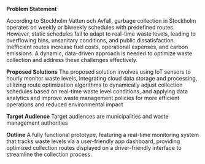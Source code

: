 **Problem Statement**

According to Stockholm Vatten och Avfall, garbage collection in Stockholm operates on weekly or biweekly schedules with predefined routes. However, static schedules fail to adapt to real-time waste levels, leading to overflowing bins, unsanitary conditions, and public dissatisfaction. Inefficient routes increase fuel costs, operational expenses, and carbon emissions. A dynamic, data-driven approach is needed to optimize waste collection and address these challenges effectively.

**Proposed Solutions**
The proposed solution involves using IoT sensors to hourly monitor waste levels, integrating cloud data storage and processing, utilizing route optimization algorithms to dynamically adjust collection schedules based on real-time waste level conditions, and applying data analytics and improve waste management policies for more efficient operations and reduced environmental impact​

**Target Audience**
Target audiences are municipalities and waste management authorities

**Outline**
A fully functional prototype, featuring a real-time monitoring system that tracks waste levels via a user-friendly app dashboard, providing optimized collection routes displayed on a driver-friendly interface to streamline the collection process.
